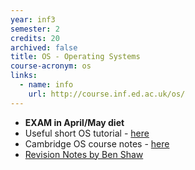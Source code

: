 ```yaml
---
year: inf3
semester: 2
credits: 20
archived: false
title: OS - Operating Systems
course-acronym: os
links:
  - name: info
    url: http://course.inf.ed.ac.uk/os/
---
```


- **EXAM in April/May diet**
- Useful short OS tutorial - [here](http://www.tutorialspoint.com/operating_system/index.htm)
- Cambridge OS course notes - [here](http://www.cl.cam.ac.uk/teaching/1011/OpSystems/os1a-slides.pdf)
- [Revision Notes by Ben Shaw](https://github.com/benshaaw/revision/tree/master/OS)
